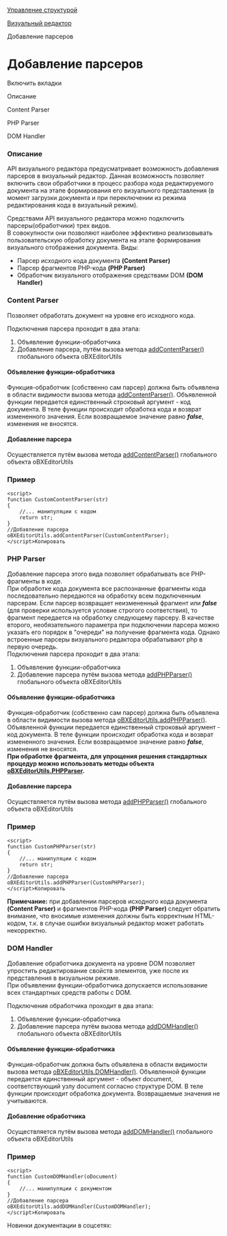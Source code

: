 [Управление структурой](/api_help/fileman/index.php)

[Визуальный редактор](/api_help/fileman/editor/index.php)

Добавление парсеров

Добавление парсеров
===================

Включить вкладки

Описание

Content Parser

PHP Parser

DOM Handler

### Описание

API визуального редактора предусматривает возможность добавления парсеров в визуальный редактор. Данная возможность
позволяет включить свои обработчики в процесс разбора кода редактируемого документа на этапе формирования его визуального представления
(в момент загрузки документа и при переключении из режима редактирования кода в визуальный режим).

Средствами API визуального редактора можно подключить парсеры(обработчики) трех видов.  
В совокупности они позволяют наиболее эффективно реализовывать пользовательскую обработку документа на этапе формирования визуального
отображения документа.
Виды:

* Парсер исходного кода документа **(Content Parser)**
* Парсер фрагментов PHP-кода **(PHP Parser)**
* Обработчик визуального отображения средствами DOM **(DOM Handler)**

### Content Parser

Позволяет обработать документ на уровне его исходного кода.

  
Подключения парсера проходит в два этапа:

1. Объявление функции-обработчика
2. Добавление парсера, путём вызова метода [addContentParser()](/api_help/fileman/editor/obxeditorutils/addcontentparser.php) глобального объекта oBXEditorUtils

#### Объявление функции-обработчика

Функция-обработчик (собственно сам парсер) должна быть объявлена в области видимости вызова метода [addContentParser()](/api_help/fileman/editor/obxeditorutils/addcontentparser.php).
Объявленной функции передается единственный строковый аргумент - код документа.
В теле функции происходит обработка кода и возврат измененного значения. Если возвращаемое значение равно ***false***, изменения не вносятся.  

#### Добавление парсера

Осуществляется путём вызова метода [addContentParser()](/api_help/fileman/editor/obxeditorutils/addcontentparser.php) глобального объекта oBXEditorUtils

### Пример

```
<script>
function CustomContentParser(str)
{
	//... манипуляции с кодом
	return str;
}	
//Добавление парсера
oBXEditorUtils.addContentParser(CustomContentParser);
</script>Копировать
```

### PHP Parser

Добавление парсера этого вида позволяет обрабатывать все PHP-фрагменты в коде.  
При обработке кода документа все распознанные фрагменты кода последовательно передаются на обработку
всем подключенным парсерам. Если парсер возвращает неизмененный фрагмент или ***false***
(для проверки используется условие строгого соответствия), то фрагмент передается на обработку следующему парсеру.
В качестве второго, необязательного параметра при подключении парсера можно указать его порядок в "очереди" на получение фрагмента кода.
Однако встроенные парсеры визуального редактора обрабатывают php в первую очередь.  
Подключения парсера проходит в два этапа:

1. Объявление функции-обработчика
2. Добавление парсера путём вызова метода [addPHPParser()](/api_help/fileman/editor/obxeditorutils/addphpparser.php) глобального объекта oBXEditorUtils

#### Объявление функции-обработчика

Функция-обработчик (собственно сам парсер) должна быть объявлена в области видимости вызова метода [oBXEditorUtils.addPHPParser()](/api_help/fileman/editor/obxeditorutils/addphpparser.php).
Объявленной функции передается единственный строковый аргумент - код документа.
В теле функции происходит обработка кода и возврат измененного значения. Если возвращаемое значение равно ***false***, изменения не вносятся.  
**При обработке фрагмента, для упрощения решения стандартных процедур можно использовать методы
объекта [oBXEditorUtils.PHPParser](/api_help/fileman/editor/obxeditorutils/phpparser/index.php).**

#### Добавление парсера

Осуществляется путём вызова метода [addPHPParser()](/api_help/fileman/editor/obxeditorutils/addphpparser.php) глобального объекта oBXEditorUtils

### Пример

```
<script>
function CustomPHPParser(str)
{
	//... манипуляции с кодом
	return str;
}
//Добавление парсера
oBXEditorUtils.addPHPParser(CustomPHPParser);
</script>Копировать
```

**Примечание:** при добавлении парсеров исходного кода документа **(Content Parser)** и фрагментов PHP-кода **(PHP Parser)** следует обратить внимание,
что вносимые изменения должны быть корректным HTML-кодом, т.к. в случае ошибки визуальный редактор может работать некорректно.

### DOM Handler

Добавление обработчика документа на уровне DOM позволяет упростить редактирование свойств элементов,
уже после их представления в визуальном режиме.  
При объявлении функции-обработчика допускается использование всех стандартных средств работы с DOM.
  
Подключения обработчика проходит в два этапа:

1. Объявление функции-обработчика
2. Добавление парсера путём вызова метода [addDOMHandler()](/api_help/fileman/editor/obxeditorutils/adddomhandler.php) глобального объекта oBXEditorUtils

#### Объявление функции-обработчика

Функция-обработчик должна быть объявлена в области видимости вызова метода [oBXEditorUtils.DOMHandler()](/api_help/fileman/editor/obxeditorutils/adddomhandler.php).
Объявленной функции передается единственный аргумент - объект document, соответствующий узлу document согласно структуре DOM.
В теле функции происходит обработка документа. Возвращаемые значения не учитываются.

#### Добавление обработчика

Осуществляется путём вызова метода [addDOMHandler()](/api_help/fileman/editor/obxeditorutils/adddomhandler.php) глобального объекта oBXEditorUtils

### Пример

```
<script>
function CustomDOMHandler(oDocument)
{
	//... манипуляции с документом
}
//Добавление парсера
oBXEditorUtils.addDOMHandler(CustomDOMHandler);
</script>Копировать
```

Новинки документации в соцсетях: